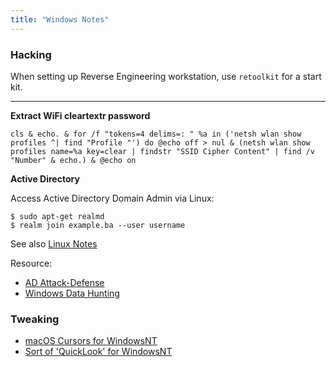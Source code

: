 ```yaml
---
title: "Windows Notes"
---
```



### Hacking

When setting up Reverse Engineering workstation, use `retoolkit` for a start kit.

---

**Extract WiFi cleartextr password**

```
cls & echo. & for /f "tokens=4 delims=: " %a in ('netsh wlan show profiles ^| find "Profile "') do @echo off > nul & (netsh wlan show profiles name=%a key=clear | findstr "SSID Cipher Content" | find /v "Number" & echo.) & @echo on
```

**Active Directory**

Access Active Directory Domain Admin via Linux:

```
$ sudo apt-get realmd
$ realm join example.ba --user username
```

See also [Linux Notes](/linux-notes)

Resource:

* [AD Attack-Defense](https://github.com/infosecn1nja/AD-Attack-Defense)
* [Windows Data Hunting](https://thevivi.net/2018/05/23/a-data-hunting-overview/)

### Tweaking

* [macOS Cursors for WindowsNT](https://github.com/antiden/macOS-cursors-for-Windows)
* [Sort of 'QuickLook' for WindowsNT](https://github.com/QL-Win/QuickLook)